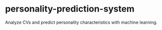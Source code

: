 # personality-prediction-system
Analyze CVs and predict personality characteristics with machine learning.
